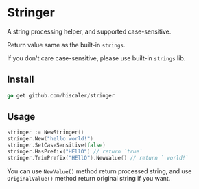 Stringer
========

A string processing helper, and supported case-sensitive.

Return value same as the built-in `strings`.

If you don't care case-sensitive, please use built-in `strings` lib.

## Install

```go
go get github.com/hiscaler/stringer
```

## Usage

```go
stringer := NewStringer()
stringer.New("hello world!")
stringer.SetCaseSensitive(false)
stringer.HasPrefix("HEllO") // return `true`
stringer.TrimPrefix("HEllO").NewValue() // return ` world!`
```

You can use `NewValue()` method return processed string, and use `OriginalValue()` method return original string if you want. 